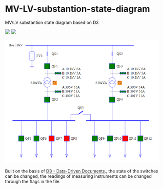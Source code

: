 # MV-LV-substantion-state-diagram
MV/LV substantion state diagram based on D3

![](https://badgen.net/badge/Status/Completed/green?icon=github)
![](https://badgen.net/badge/Version/2.0.0/cyan?icon=bitcoin-lightning)

<p align="center">
  <img src="https://github.com/DeltaVetal26/MV-LV-substantion-state-diagram/blob/main/content/1.png?raw=true">
</p>

Built on the basis of [D3 - Data-Driven Documents](https://github.com/d3/d3)., the state of the switches can be changed, the readings of measuring instruments can be changed through the flags in the file.



